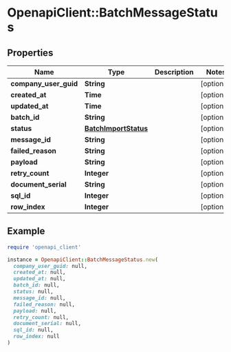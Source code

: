 # OpenapiClient::BatchMessageStatus

## Properties

| Name | Type | Description | Notes |
| ---- | ---- | ----------- | ----- |
| **company_user_guid** | **String** |  | [optional] |
| **created_at** | **Time** |  | [optional] |
| **updated_at** | **Time** |  | [optional] |
| **batch_id** | **String** |  | [optional] |
| **status** | [**BatchImportStatus**](BatchImportStatus.md) |  | [optional] |
| **message_id** | **String** |  | [optional] |
| **failed_reason** | **String** |  | [optional] |
| **payload** | **String** |  | [optional] |
| **retry_count** | **Integer** |  | [optional] |
| **document_serial** | **String** |  | [optional] |
| **sql_id** | **Integer** |  | [optional] |
| **row_index** | **Integer** |  | [optional] |

## Example

```ruby
require 'openapi_client'

instance = OpenapiClient::BatchMessageStatus.new(
  company_user_guid: null,
  created_at: null,
  updated_at: null,
  batch_id: null,
  status: null,
  message_id: null,
  failed_reason: null,
  payload: null,
  retry_count: null,
  document_serial: null,
  sql_id: null,
  row_index: null
)
```


